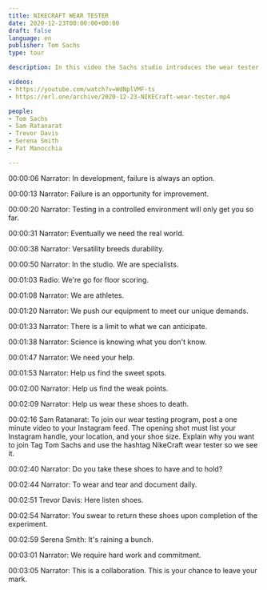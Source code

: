 ```yaml
---
title: NIKECRAFT WEAR TESTER
date: 2020-12-23T00:00:00+00:00
draft: false
language: en
publisher: Tom Sachs
type: tour

description: In this video the Sachs studio introduces the wear tester program for the Mars Yard 2.5 shoes.

videos:
- https://youtube.com/watch?v=WdNplVMF-ts
- https://erl.one/archive/2020-12-23-NIKECraft-wear-tester.mp4

people:
- Tom Sachs
- Sam Ratanarat
- Trevor Davis
- Serena Smith
- Pat Manocchia

---
```


00:00:06 Narrator: In development, failure is always an option.

00:00:13 Narrator: Failure is an opportunity for improvement.

00:00:20 Narrator: Testing in a controlled environment will only get you so far.

00:00:31 Narrator: Eventually we need the real world.

00:00:38 Narrator: Versatility breeds durability.

00:00:50 Narrator: In the studio. We are specialists.

00:01:03 Radio: We're go for floor scoring.

00:01:08 Narrator: We are athletes.

00:01:20 Narrator: We push our equipment to meet our unique demands.

00:01:33 Narrator: There is a limit to what we can anticipate.

00:01:38 Narrator: Science is knowing what you don't know.

00:01:47 Narrator: We need your help.

00:01:53 Narrator: Help us find the sweet spots.

00:02:00 Narrator: Help us find the weak points.

00:02:09 Narrator: Help us wear these shoes to death.

00:02:16 Sam Ratanarat: To join our wear testing program, post a one minute video to your Instagram feed. The opening shot must list your Instagram handle, your location, and your shoe size. Explain why you want to join Tag Tom Sachs and use the hashtag NikeCraft wear tester so we see it.

00:02:40 Narrator: Do you take these shoes to have and to hold?

00:02:44 Narrator: To wear and tear and document daily.

00:02:51 Trevor Davis: Here listen shoes.

00:02:54 Narrator: You swear to return these shoes upon completion of the experiment.

00:02:59 Serena Smith: It's raining a bunch.

00:03:01 Narrator: We require hard work and commitment.

00:03:05 Narrator: This is a collaboration. This is your chance to leave your mark.

